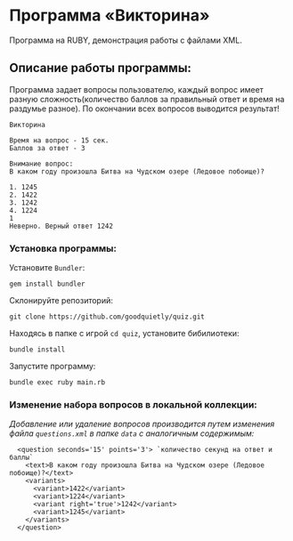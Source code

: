 # Программа «Викторина»

Программа на RUBY, демонстрация работы с файлами XML.

## Описание работы программы:

Программа задает вопросы пользователю, каждый вопрос имеет разную сложность(количество баллов за правильный ответ и время на раздумье разное). По окончании всех вопросов выводится результат!

```
Викторина

Время на вопрос - 15 сек.
Баллов за ответ - 3

Внимание вопрос:
В каком году произошла Битва на Чудском озере (Ледовое побоище)?

1. 1245
2. 1422
3. 1242
4. 1224
1
Неверно. Верный ответ 1242
```
### Установка программы:

Установите `Bundler`:

```
gem install bundler
```

Склонируйте репозиторий:

```
git clone https://github.com/goodquietly/quiz.git
````

Находясь в папке с игрой `cd quiz`, установите бибилиотеки:

```
bundle install
```

Запустите программу:

```
bundle exec ruby main.rb
```

### Изменение набора вопросов в локальной коллекции:

*Добавление или удаление вопросов производится путем изменения файла `questions.xml` в папке `data` с аналогичным содержимым:*

```
  <question seconds='15' points='3'> `количество секунд на ответ и баллы`
    <text>В каком году произошла Битва на Чудском озере (Ледовое побоище)?</text>
    <variants>
      <variant>1422</variant>
      <variant>1224</variant>
      <variant right='true'>1242</variant>
      <variant>1245</variant>
    </variants>
  </question>
```
